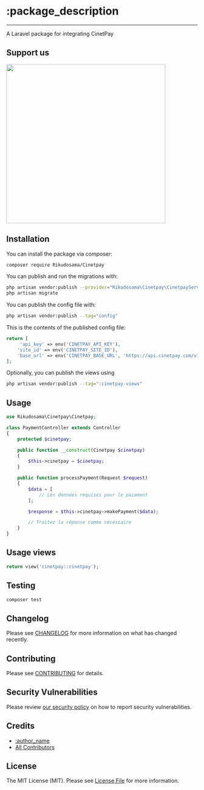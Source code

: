 # :package_description
---
A Laravel package for integrating CinetPay

## Support us

[<img src="https://github-ads.s3.eu-central-1.amazonaws.com/:package_name.jpg?t=1" width="419px" />](https://github-ad-click/cinetpay)


## Installation

You can install the package via composer:

```bash
composer require Rikudosama/Cinetpay
```

You can publish and run the migrations with:

```bash
php artisan vendor:publish --provider="Rikudosama\Cinetpay\CinetpayServiceProvider" --tag="config"
php artisan migrate
```

You can publish the config file with:

```bash
php artisan vendor:publish --tag="config"
```

This is the contents of the published config file:

```php
return [
     'api_key' => env('CINETPAY_API_KEY'),
    'site_id' => env('CINETPAY_SITE_ID'),
    'base_url' => env('CINETPAY_BASE_URL', 'https://api.cinetpay.com/v1/'),
];
```

Optionally, you can publish the views using

```bash
php artisan vendor:publish --tag=":cinetpay-views"
```

## Usage

```php
use Rikudosama\Cinetpay\Cinetpay;

class PaymentController extends Controller
{
    protected $cinetpay;

    public function __construct(Cinetpay $cinetpay)
    {
        $this->cinetpay = $cinetpay;
    }

    public function processPayment(Request $request)
    {
        $data = [
            // Les données requises pour le paiement
        ];

        $response = $this->cinetpay->makePayment($data);

        // Traitez la réponse comme nécessaire
    }
}
```
## Usage views
```php
return view('cinetpay::cinetpay');

```

## Testing

```bash
composer test
```

## Changelog

Please see [CHANGELOG](CHANGELOG.md) for more information on what has changed recently.

## Contributing

Please see [CONTRIBUTING](CONTRIBUTING.md) for details.

## Security Vulnerabilities

Please review [our security policy](../../security/policy) on how to report security vulnerabilities.

## Credits

- [:author_name](https://github.com/rikudosama)
- [All Contributors](../../contributors)

## License

The MIT License (MIT). Please see [License File](LICENSE.md) for more information.
